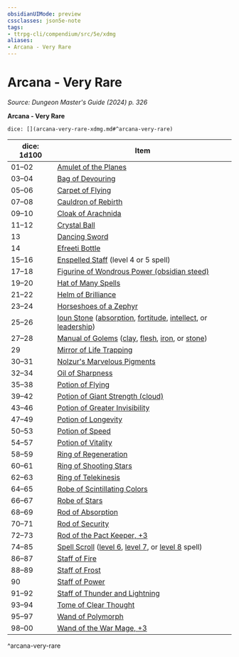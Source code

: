 ```yaml
---
obsidianUIMode: preview
cssclasses: json5e-note
tags:
- ttrpg-cli/compendium/src/5e/xdmg
aliases:
- Arcana - Very Rare
---
```

# Arcana - Very Rare
*Source: Dungeon Master's Guide (2024) p. 326* 

**Arcana - Very Rare**

`dice: [](arcana-very-rare-xdmg.md#^arcana-very-rare)`

| dice: 1d100 | Item |
|-------------|------|
| 01–02 | [Amulet of the Planes](Інструменти%20ДМ/CLI/items/amulet-of-the-planes-xdmg.md) |
| 03–04 | [Bag of Devouring](Інструменти%20ДМ/CLI/items/bag-of-devouring-xdmg.md) |
| 05–06 | [Carpet of Flying](Інструменти%20ДМ/CLI/items/carpet-of-flying-xdmg.md) |
| 07–08 | [Cauldron of Rebirth](Інструменти%20ДМ/CLI/items/cauldron-of-rebirth-xdmg.md) |
| 09–10 | [Cloak of Arachnida](Інструменти%20ДМ/CLI/items/cloak-of-arachnida-xdmg.md) |
| 11–12 | [Crystal Ball](Інструменти%20ДМ/CLI/items/crystal-ball-xdmg.md) |
| 13 | [Dancing Sword](Інструменти%20ДМ/CLI/items/dancing-sword-xdmg.md) |
| 14 | [Efreeti Bottle](Інструменти%20ДМ/CLI/items/efreeti-bottle-xdmg.md) |
| 15–16 | [Enspelled Staff](Інструменти%20ДМ/CLI/items/enspelled-staff-xdmg.md) (level 4 or 5 spell) |
| 17–18 | [Figurine of Wondrous Power (obsidian steed)](Інструменти%20ДМ/CLI/items/figurine-of-wondrous-power-obsidian-steed-xdmg.md) |
| 19–20 | [Hat of Many Spells](Інструменти%20ДМ/CLI/items/hat-of-many-spells-xdmg.md) |
| 21–22 | [Helm of Brilliance](Інструменти%20ДМ/CLI/items/helm-of-brilliance-xdmg.md) |
| 23–24 | [Horseshoes of a Zephyr](Інструменти%20ДМ/CLI/items/horseshoes-of-a-zephyr-xdmg.md) |
| 25–26 | [Ioun Stone](Інструменти%20ДМ/CLI/items/ioun-stone-xdmg.md) ([absorption](Інструменти%20ДМ/CLI/items/ioun-stone-absorption-xdmg.md), [fortitude](Інструменти%20ДМ/CLI/items/ioun-stone-fortitude-xdmg.md), [intellect](Інструменти%20ДМ/CLI/items/ioun-stone-intellect-xdmg.md), or [leadership](Інструменти%20ДМ/CLI/items/ioun-stone-leadership-xdmg.md)) |
| 27–28 | [Manual of Golems](Інструменти%20ДМ/CLI/items/manual-of-golems-xdmg.md) ([clay](Інструменти%20ДМ/CLI/items/manual-of-clay-golems-xdmg.md), [flesh](Інструменти%20ДМ/CLI/items/manual-of-flesh-golems-xdmg.md), [iron](Інструменти%20ДМ/CLI/items/manual-of-iron-golems-xdmg.md), or [stone](Інструменти%20ДМ/CLI/items/manual-of-stone-golems-xdmg.md)) |
| 29 | [Mirror of Life Trapping](Інструменти%20ДМ/CLI/items/mirror-of-life-trapping-xdmg.md) |
| 30–31 | [Nolzur's Marvelous Pigments](Інструменти%20ДМ/CLI/items/nolzurs-marvelous-pigments-xdmg.md) |
| 32–34 | [Oil of Sharpness](Інструменти%20ДМ/CLI/items/oil-of-sharpness-xdmg.md) |
| 35–38 | [Potion of Flying](Інструменти%20ДМ/CLI/items/potion-of-flying-xdmg.md) |
| 39–42 | [Potion of Giant Strength (cloud)](Інструменти%20ДМ/CLI/items/potion-of-cloud-giant-strength-xdmg.md) |
| 43–46 | [Potion of Greater Invisibility](Інструменти%20ДМ/CLI/items/potion-of-greater-invisibility-xdmg.md) |
| 47–49 | [Potion of Longevity](Інструменти%20ДМ/CLI/items/potion-of-longevity-xdmg.md) |
| 50–53 | [Potion of Speed](Інструменти%20ДМ/CLI/items/potion-of-speed-xdmg.md) |
| 54–57 | [Potion of Vitality](Інструменти%20ДМ/CLI/items/potion-of-vitality-xdmg.md) |
| 58–59 | [Ring of Regeneration](Інструменти%20ДМ/CLI/items/ring-of-regeneration-xdmg.md) |
| 60–61 | [Ring of Shooting Stars](Інструменти%20ДМ/CLI/items/ring-of-shooting-stars-xdmg.md) |
| 62–63 | [Ring of Telekinesis](Інструменти%20ДМ/CLI/items/ring-of-telekinesis-xdmg.md) |
| 64–65 | [Robe of Scintillating Colors](Інструменти%20ДМ/CLI/items/robe-of-scintillating-colors-xdmg.md) |
| 66–67 | [Robe of Stars](Інструменти%20ДМ/CLI/items/robe-of-stars-xdmg.md) |
| 68–69 | [Rod of Absorption](Інструменти%20ДМ/CLI/items/rod-of-absorption-xdmg.md) |
| 70–71 | [Rod of Security](Інструменти%20ДМ/CLI/items/rod-of-security-xdmg.md) |
| 72–73 | [Rod of the Pact Keeper, +3](Інструменти%20ДМ/CLI/items/3-rod-of-the-pact-keeper-xdmg.md) |
| 74–85 | [Spell Scroll](Інструменти%20ДМ/CLI/items/spell-scroll-xdmg.md) ([level 6](Інструменти%20ДМ/CLI/items/spell-scroll-level-6-xdmg.md), [level 7](Інструменти%20ДМ/CLI/items/spell-scroll-level-7-xdmg.md), or [level 8](Інструменти%20ДМ/CLI/items/spell-scroll-level-8-xdmg.md) spell) |
| 86–87 | [Staff of Fire](Інструменти%20ДМ/CLI/items/staff-of-fire-xdmg.md) |
| 88–89 | [Staff of Frost](Інструменти%20ДМ/CLI/items/staff-of-frost-xdmg.md) |
| 90 | [Staff of Power](Інструменти%20ДМ/CLI/items/staff-of-power-xdmg.md) |
| 91–92 | [Staff of Thunder and Lightning](Інструменти%20ДМ/CLI/items/staff-of-thunder-and-lightning-xdmg.md) |
| 93–94 | [Tome of Clear Thought](Інструменти%20ДМ/CLI/items/tome-of-clear-thought-xdmg.md) |
| 95–97 | [Wand of Polymorph](Інструменти%20ДМ/CLI/items/wand-of-polymorph-xdmg.md) |
| 98–00 | [Wand of the War Mage, +3](Інструменти%20ДМ/CLI/items/3-wand-of-the-war-mage-xdmg.md) |
^arcana-very-rare